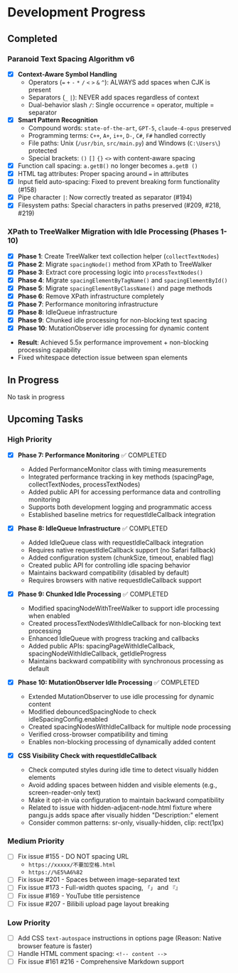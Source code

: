 # Development Progress

## Completed

### Paranoid Text Spacing Algorithm v6

- [x] **Context-Aware Symbol Handling**
  - Operators (`=` `+` `-` `*` `/` `<` `>` `&` `^`): ALWAYS add spaces when CJK is present
  - Separators (`_` `|`): NEVER add spaces regardless of context
  - Dual-behavior slash `/`: Single occurrence = operator, multiple = separator
- [x] **Smart Pattern Recognition**
  - Compound words: `state-of-the-art`, `GPT-5`, `claude-4-opus` preserved
  - Programming terms: `C++`, `A+`, `i++`, `D-`, `C#`, `F#` handled correctly
  - File paths: Unix (`/usr/bin`, `src/main.py`) and Windows (`C:\Users\`) protected
  - Special brackets: `()` `[]` `{}` `<>` with content-aware spacing
- [x] Function call spacing: `a.getB()` no longer becomes `a.getB ()`
- [x] HTML tag attributes: Proper spacing around `=` in attributes
- [x] Input field auto-spacing: Fixed to prevent breaking form functionality (#158)
- [x] Pipe character `|`: Now correctly treated as separator (#194)
- [x] Filesystem paths: Special characters in paths preserved (#209, #218, #219)

### XPath to TreeWalker Migration with Idle Processing (Phases 1-10)

- [x] **Phase 1**: Create TreeWalker text collection helper (`collectTextNodes`)
- [x] **Phase 2**: Migrate `spacingNode()` method from XPath to TreeWalker
- [x] **Phase 3**: Extract core processing logic into `processTextNodes()`
- [x] **Phase 4**: Migrate `spacingElementByTagName()` and `spacingElementById()`
- [x] **Phase 5**: Migrate `spacingElementByClassName()` and page methods
- [x] **Phase 6**: Remove XPath infrastructure completely
- [x] **Phase 7**: Performance monitoring infrastructure
- [x] **Phase 8**: IdleQueue infrastructure
- [x] **Phase 9**: Chunked idle processing for non-blocking text spacing
- [x] **Phase 10**: MutationObserver idle processing for dynamic content
- **Result**: Achieved 5.5x performance improvement + non-blocking processing capability
- Fixed whitespace detection issue between span elements

## In Progress

No task in progress

## Upcoming Tasks

### High Priority

- [x] **Phase 7: Performance Monitoring** ✅ COMPLETED
  - Added PerformanceMonitor class with timing measurements
  - Integrated performance tracking in key methods (spacingPage, collectTextNodes, processTextNodes)
  - Added public API for accessing performance data and controlling monitoring
  - Supports both development logging and programmatic access
  - Established baseline metrics for requestIdleCallback integration

- [x] **Phase 8: IdleQueue Infrastructure** ✅ COMPLETED
  - Added IdleQueue class with requestIdleCallback integration
  - Requires native requestIdleCallback support (no Safari fallback)
  - Added configuration system (chunkSize, timeout, enabled flag)
  - Created public API for controlling idle spacing behavior
  - Maintains backward compatibility (disabled by default)
  - Requires browsers with native requestIdleCallback support

- [x] **Phase 9: Chunked Idle Processing** ✅ COMPLETED
  - Modified spacingNodeWithTreeWalker to support idle processing when enabled
  - Created processTextNodesWithIdleCallback for non-blocking text processing
  - Enhanced IdleQueue with progress tracking and callbacks
  - Added public APIs: spacingPageWithIdleCallback, spacingNodeWithIdleCallback, getIdleProgress
  - Maintains backward compatibility with synchronous processing as default

- [x] **Phase 10: MutationObserver Idle Processing** ✅ COMPLETED
  - Extended MutationObserver to use idle processing for dynamic content
  - Modified debouncedSpacingNode to check idleSpacingConfig.enabled
  - Created spacingNodesWithIdleCallback for multiple node processing
  - Verified cross-browser compatibility and timing
  - Enables non-blocking processing of dynamically added content
- [x] **CSS Visibility Check with requestIdleCallback**
  - Check computed styles during idle time to detect visually hidden elements
  - Avoid adding spaces between hidden and visible elements (e.g., screen-reader-only text)
  - Make it opt-in via configuration to maintain backward compatibility
  - Related to issue with hidden-adjacent-node.html fixture where pangu.js adds space after visually hidden "Description:" element
  - Consider common patterns: sr-only, visually-hidden, clip: rect(1px)

### Medium Priority

- [ ] Fix issue #155 - DO NOT spacing URL
  - `https://xxxxx/不要加空格.html`
  - `https://%E5%A6%82`
- [ ] Fix issue #201 - Spaces between image-separated text
- [ ] Fix issue #173 - Full-width quotes spacing, `「」` and `『』`
- [ ] Fix issue #169 - YouTube title persistence
- [ ] Fix issue #207 - Bilibili upload page layout breaking

### Low Priority

- [ ] Add CSS `text-autospace` instructions in options page (Reason: Native browser feature is faster)
- [ ] Handle HTML comment spacing: `<!-- content -->`
- [ ] Fix issue #161 #216 - Comprehensive Markdown support
